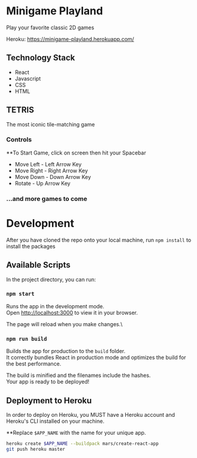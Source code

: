 # Minigame Playland

Play your favorite classic 2D games

Heroku: https://minigame-playland.herokuapp.com/

## Technology Stack

- React
- Javascript
- CSS
- HTML

## TETRIS

The most iconic tile-matching game

### Controls

\*\*To Start Game, click on screen then hit your Spacebar

- Move Left - Left Arrow Key
- Move Right - Right Arrow Key
- Move Down - Down Arrow Key
- Rotate - Up Arrow Key

### ...and more games to come

# Development

After you have cloned the repo onto your local machine, run `npm install` to install the packages

## Available Scripts

In the project directory, you can run:

### `npm start`

Runs the app in the development mode.\
Open [http://localhost:3000](http://localhost:3000) to view it in your browser.

The page will reload when you make changes.\

### `npm run build`

Builds the app for production to the `build` folder.\
It correctly bundles React in production mode and optimizes the build for the best performance.

The build is minified and the filenames include the hashes.\
Your app is ready to be deployed!

## Deployment to Heroku

In order to deploy on Heroku, you MUST have a Heroku account and Heroku's CLI installed on your machine.

\*\*Replace `$APP_NAME` with the name for your unique app.

```bash
heroku create $APP_NAME --buildpack mars/create-react-app
git push heroku master
```
